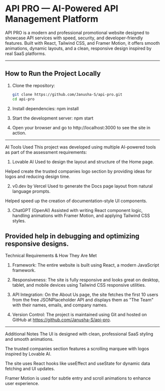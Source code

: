 # API PRO — AI-Powered API Management Platform

API PRO is a modern and professional promotional website designed to showcase API services with speed, security, and developer-friendly features. Built with React, Tailwind CSS, and Framer Motion, it offers smooth animations, dynamic layouts, and a clean, responsive design inspired by real SaaS platforms.

------------------------------------------------------------------------------------------------------------------------------------

##  How to Run the Project Locally

1. Clone the repository:
   ```bash
   git clone https://github.com/Janusha-S/api-pro.git
   cd api-pro

2. Install dependencies:
npm install

3. Start the development server:
npm start

4. Open your browser and go to http://localhost:3000 to see the site in action.

------------------------------------------------------------------------------------------------------------------------------------

AI Tools Used
This project was developed using multiple AI-powered tools as part of the assessment requirements:

1. Lovable AI
Used to design the layout and structure of the Home page.

Helped create the trusted companies logo section by providing ideas for logos and reducing design time.

2. v0.dev by Vercel
Used to generate the Docs page layout from natural language prompts.

Helped speed up the creation of documentation-style UI components.

3. ChatGPT (OpenAI)
Assisted with writing React component logic, handling animations with Framer Motion, and applying Tailwind CSS styles.

Provided help in debugging and optimizing responsive designs.
------------------------------------------------------------------------------------------------------------------------------------

Technical Requirements & How They Are Met
1. Framework: The entire website is built using React, a modern JavaScript framework.

2. Responsiveness: The site is fully responsive and looks great on desktop, tablet, and mobile devices using Tailwind CSS responsive utilities.

3. API Integration:
On the About Us page, the site fetches the first 10 users from the free JSONPlaceholder API and displays them as "The Team" with their names, emails, and company names.

4. Version Control: The project is maintained using Git and hosted on GitHub at https://github.com/Janusha-S/api-pro.
------------------------------------------------------------------------------------------------------------------------------------

Additional Notes
The UI is designed with clean, professional SaaS styling and smooth animations.

The trusted companies section features a scrolling marquee with logos inspired by Lovable AI.

The site uses React hooks like useEffect and useState for dynamic data fetching and UI updates.

Framer Motion is used for subtle entry and scroll animations to enhance user experience.